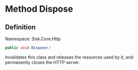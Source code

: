 # Method Dispose

## Definition
Namespace: Sisk.Core.Http

```csharp
public void Dispose()
```

Invalidates this class and releases the resources used by it, and permanently closes the HTTP server.

